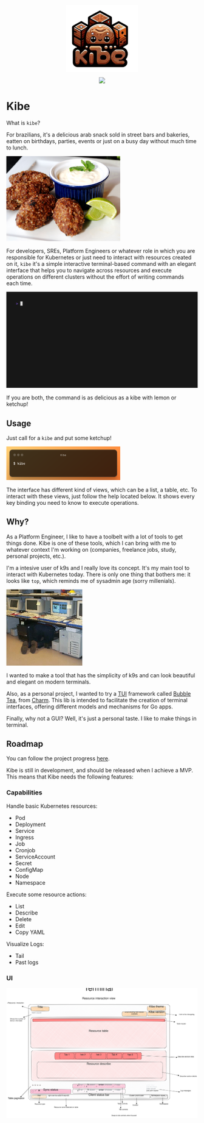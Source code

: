
<p align="center"><img src="assets/kibe_logo.png" alt="drawing" width="190" style="vertical-align:middle"/></a></p>

<p align="center"><img src="https://img.shields.io/badge/development_status-alpha-pink?style=flat-square" /></a></p>

# Kibe

What is `kibe`? 

For brazilians, it's a delicious arab snack sold in street bars and bakeries, eatten on birthdays, parties, events or just on a busy day without much time to lunch.  

<img src="assets/kibe_real.jpeg" alt="drawing" width="300"/>

For developers, SREs, Platform Engineers or whatever role in which you are responsible for Kubernetes or just need to interact with resources created on it, `kibe` it's a simple interactive terminal-based command with an elegant interface that helps you to navigate across resources and execute operations on different clusters without the effort of writing commands each time.

<img src="assets/kibe_usage.gif" alt="drawing" width="600"/>

If you are both, the command is as delicious as a kibe with lemon or ketchup!  

## Usage

Just call for a `kibe` and put some ketchup!

<img src="assets/kibe_command.png" alt="drawing" width="300"/>

The interface has different kind of views, which can be a list, a table, etc. To interact with these views, just follow the help located below. It shows every key binding you need to know to execute operations.


## Why?

As a Platform Engineer, I like to have a toolbelt with a lot of tools to get things done. Kibe is one of these tools, which I can bring with me to whatever context I'm working on (companies, freelance jobs, study, personal projects, etc.).

I'm a intesive user of k9s and I really love its concept. It's my main tool to interact with Kubernetes today. There is only one thing that bothers me: it looks like `top`, which reminds me of sysadmin age (sorry millenials). 

<img src="assets/sysadmin.jpeg" alt="drawing" width="200" height="200"/>

I wanted to make a tool that has the simplicity of k9s and can look beautiful and elegant on modern terminals.  

Also, as a personal project, I wanted to try a [TUI](https://en.wikipedia.org/wiki/Text-based_user_interface) framework called [Bubble Tea](https://github.com/charmbracelet/bubbletea), from [Charm](https://charm.sh/). This lib is intended to facilitate the creation of terminal interfaces, offering different models and mechanisms for Go apps.  

Finally, why not a GUI? Well, it's just a personal taste. I like to make things in terminal.

## Roadmap

You can follow the project progress [here](https://github.com/users/momarques/projects/1).

Kibe is still in development, and should be released when I achieve a MVP. This means that Kibe needs the following features:

### Capabilities

Handle basic Kubernetes resources:

- Pod
- Deployment
- Service
- Ingress
- Job
- Cronjob
- ServiceAccount
- Secret
- ConfigMap
- Node
- Namespace

Execute some resource actions:

- List
- Describe
- Delete
- Edit
- Copy YAML

Visualize Logs:

- Tail
- Past logs

### UI

<img src="assets/kibe_ui.svg">